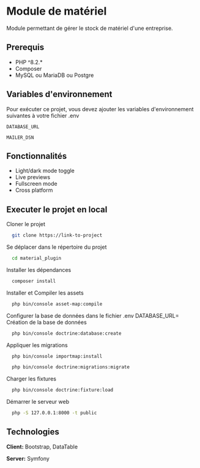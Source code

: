 
# Module de matériel

Module permettant de gérer le stock de matériel d'une entreprise.

## Prerequis

- PHP ^8.2.*
- Composer
- MySQL ou MariaDB ou Postgre

## Variables d'environnement

Pour exécuter ce projet, vous devez ajouter les variables d'environnement suivantes à votre fichier .env

`DATABASE_URL`

`MAILER_DSN`

## Fonctionnalités

- Light/dark mode toggle
- Live previews
- Fullscreen mode
- Cross platform


## Executer le projet en local

Cloner le projet

```bash
  git clone https://link-to-project
```

Se déplacer dans le répertoire du projet

```bash
  cd material_plugin
```

Installer les dépendances

```bash
  composer install
```

Installer et Compiler les assets

```bash
  php bin/console asset-map:compile
```
Configurer la base de données dans le fichier .env
DATABASE_URL=
Création de la base de données

```bash
  php bin/console doctrine:database:create 
```

Appliquer les migrations

```bash
  php bin/console importmap:install   
```

```bash
  php bin/console doctrine:migrations:migrate
```

Charger les fixtures

```bash
  php bin/console doctrine:fixture:load  
```

Démarrer le serveur web

```bash
  php -S 127.0.0.1:8000 -t public
```

## Technologies

**Client:** Bootstrap, DataTable

**Server:** Symfony